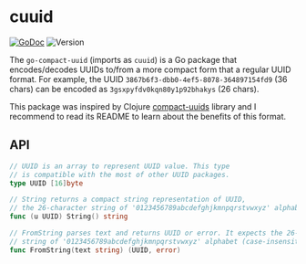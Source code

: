# cuuid

[![GoDoc](https://godoc.org/github.com/davidmz/go-compact-uuid?status.svg)](https://godoc.org/github.com/davidmz/go-compact-uuid) ![Version](https://img.shields.io/github/tag/davidmz/go-compact-uuid.svg?label=version)

The `go-compact-uuid` (imports as `cuuid`) is a Go package that encodes/decodes UUIDs to/from a more compact form that a regular UUID format. For example, the UUID `3867b6f3-dbb0-4ef5-8078-364897154fd9` (36 chars) can be encoded as `3gsxpyfdv0kqn80y1p92bhakys` (26 chars).

This package was inspired by Clojure [compact-uuids](https://github.com/tonsky/compact-uuids) library and I recommend to read its README to learn about the benefits of this format.

## API

```go
// UUID is an array to represent UUID value. This type
// is compatible with the most of other UUID packages.
type UUID [16]byte
```

```go
// String returns a compact string representation of UUID,
// the 26-character string of '0123456789abcdefghjkmnpqrstvwxyz' alphabet.
func (u UUID) String() string
```

```go
// FromString parses text and returns UUID or error. It expects the 26-character
// string of '0123456789abcdefghjkmnpqrstvwxyz' alphabet (case-insensitive).
func FromString(text string) (UUID, error)
```
